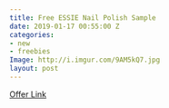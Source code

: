 ```yaml
---
title: Free ESSIE Nail Polish Sample
date: 2019-01-17 00:55:00 Z
categories:
- new
- freebies
Image: http://i.imgur.com/9AM5kQ7.jpg
layout: post
---
```


[Offer Link](https://us.sopost.com/5dQ0ATffQCm6M2GVZo9XLw/claim/landing)
